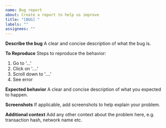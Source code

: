 ```yaml
---
name: Bug report
about: Create a report to help us improve
title: "[BUG] "
labels: ""
assignees: ""
---
```


**Describe the bug** A clear and concise description of what the bug is.

**To Reproduce** Steps to reproduce the behavior:

1. Go to '...'
2. Click on '....'
3. Scroll down to '....'
4. See error

**Expected behavior** A clear and concise description of what you expected to happen.

**Screenshots** If applicable, add screenshots to help explain your problem.

**Additional context** Add any other context about the problem here, e.g. transaction hash, network name etc.
